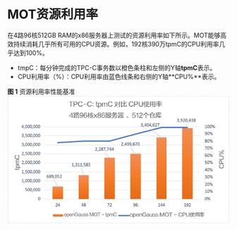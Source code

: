 # MOT资源利用率<a name="ZH-CN_TOPIC_0289900811"></a>

在4路96核512GB RAM的x86服务器上测试的资源利用率如下所示。MOT能够高效持续消耗几乎所有可用的CPU资源。例如，192核390万tpmC的CPU利用率几乎达到100%。

-   tmpC：每分钟完成的TPC-C事务数以橙色条柱和左侧的Y轴**tpmC**表示。
-   CPU利用率（%）：CPU利用率由蓝色线条和右侧的Y轴**CPU%**表示。

**图 1**  资源利用率性能基准<a name="zh-cn_topic_0283137067_zh-cn_topic_0280525099_fig7436496"></a>  
![](figures/资源利用率性能基准.png "资源利用率性能基准")

